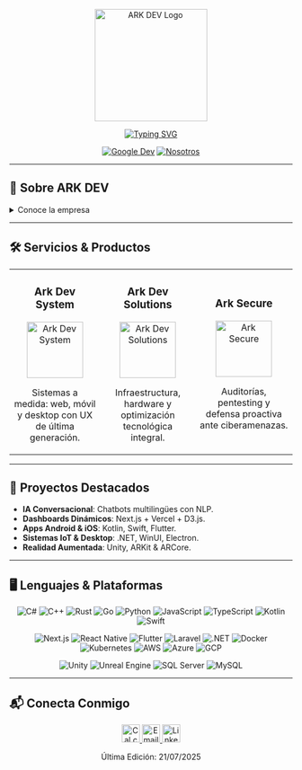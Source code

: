 <p align="center">
  <img src="https://arkdev.pages.dev/src/1001136218removebgpreview.png" alt="ARK DEV Logo" width="200" />
</p>

<p align="center">
  <a href="https://git.io/typing-svg">
    <img src="https://readme-typing-svg.herokuapp.com?font=Fira+Code&weight=700&size=34&duration=3000&pause=5000&color=00FFD1&center=true&vCenter=true&width=1000&lines=%C2%A1Hola%2C+soy+Joel+Andr%C3%A9s!+Fundador+de+ARK+DEV" alt="Typing SVG" />
  </a>
</p>

<p align="center">
  <a href="http://g.dev/ark_dev"><img src="https://img.shields.io/badge/Google%20Dev-4285F4?logo=google&style=for-the-badge" alt="Google Dev" /></a>
  <a href="https://arkdev.pages.dev/nosotros"><img src="https://img.shields.io/badge/Nosotros-ARK%20DEV-00FFD1?logo=about-dot-me&style=for-the-badge" alt="Nosotros" /></a>
</p>

---

## 🚀 Sobre ARK DEV

<details>
<summary>Conoce la empresa</summary>

**ARK DEV** es una _empresa privada_ de ingeniería y ciberseguridad, fundada en **abril de 2024**. Somos un **equipo multidisciplinario** especializado en:

- 💻 Desarrollo Full-Stack (Web, Móvil, Escritorio)
- 🔐 Ciberseguridad & Auditorías
- 🤖 IA, ML y Automatización
- 🎨 Diseño Multimedia & UX/UI de Vanguardia

Encuentra más en la [página oficial “Nosotros”](https://arkdev.pages.dev/nosotros).

</details>

---

## 🛠️ Servicios & Productos

<table>
  <tr>
    <td align="center">
      <h3>Ark Dev System</h3>
      <img src="https://arkdev.pages.dev/src/arkdevsystem.png" width="100" alt="Ark Dev System" />
      <p>Sistemas a medida: web, móvil y desktop con UX de última generación.</p>
    </td>
    <td align="center">
      <h3>Ark Dev Solutions</h3>
      <img src="https://arkdev.pages.dev/src/arkdevsolutions.png" width="100" alt="Ark Dev Solutions" />
      <p>Infraestructura, hardware y optimización tecnológica integral.</p>
    </td>
    <td align="center">
      <h3>Ark Secure</h3>
      <img src="https://arkdev.pages.dev/src/arksecure.png" width="100" alt="Ark Secure" />
      <p>Auditorías, pentesting y defensa proactiva ante ciberamenazas.</p>
    </td>
  </tr>
</table>

---

## 🌟 Proyectos Destacados

- **IA Conversacional**: Chatbots multilingües con NLP.
- **Dashboards Dinámicos**: Next.js + Vercel + D3.js.
- **Apps Android & iOS**: Kotlin, Swift, Flutter.
- **Sistemas IoT & Desktop**: .NET, WinUI, Electron.
- **Realidad Aumentada**: Unity, ARKit & ARCore.

---

## 🖥️ Lenguajes & Plataformas

<p align="center">
  <img alt="C#"            src="https://img.shields.io/badge/C%23-239120?logo=csharp&style=for-the-badge" />
  <img alt="C++"           src="https://img.shields.io/badge/C%2B%2B-00599C?logo=c%2B%2B&style=for-the-badge" />
  <img alt="Rust"          src="https://img.shields.io/badge/Rust-000000?logo=rust&style=for-the-badge" />
  <img alt="Go"            src="https://img.shields.io/badge/Go-00ADD8?logo=go&style=for-the-badge" />
  <img alt="Python"        src="https://img.shields.io/badge/Python-3670A0?logo=python&style=for-the-badge" />
  <img alt="JavaScript"    src="https://img.shields.io/badge/JavaScript-F7DF1E?logo=javascript&style=for-the-badge" />
  <img alt="TypeScript"    src="https://img.shields.io/badge/TypeScript-3178C6?logo=typescript&style=for-the-badge" />
  <img alt="Kotlin"        src="https://img.shields.io/badge/Kotlin-0095D5?logo=kotlin&style=for-the-badge" />
  <img alt="Swift"         src="https://img.shields.io/badge/Swift-FA7343?logo=swift&style=for-the-badge" />
</p>

<p align="center">
  <img alt="Next.js"        src="https://img.shields.io/badge/Next.js-000000?logo=next.js&style=for-the-badge" />
  <img alt="React Native"  src="https://img.shields.io/badge/React_Native-61DAFB?logo=react&style=for-the-badge" />
  <img alt="Flutter"       src="https://img.shields.io/badge/Flutter-02569B?logo=flutter&style=for-the-badge" />
  <img alt="Laravel"       src="https://img.shields.io/badge/Laravel-FF2D20?logo=laravel&style=for-the-badge" />
  <img alt=".NET"          src="https://img.shields.io/badge/.NET-5C2D91?logo=.net&style=for-the-badge" />
  <img alt="Docker"        src="https://img.shields.io/badge/Docker-2496ED?logo=docker&style=for-the-badge" />
  <img alt="Kubernetes"    src="https://img.shields.io/badge/Kubernetes-326CE5?logo=kubernetes&style=for-the-badge" />
  <img alt="AWS"           src="https://img.shields.io/badge/AWS-232F3E?logo=amazonaws&style=for-the-badge" />
  <img alt="Azure"         src="https://img.shields.io/badge/Azure-0078D4?logo=microsoftazure&style=for-the-badge" />
  <img alt="GCP"           src="https://img.shields.io/badge/GCP-4285F4?logo=googlecloud&style=for-the-badge" />
</p>

<p align="center">
  <img alt="Unity"         src="https://img.shields.io/badge/Unity-000000?logo=unity&style=for-the-badge" />
  <img alt="Unreal Engine" src="https://img.shields.io/badge/Unreal_Engine-0E1128?logo=unrealengine&style=for-the-badge" />
  <img alt="SQL Server"    src="https://img.shields.io/badge/SQL_Server-CC2927?logo=microsoftsqlserver&style=for-the-badge" />
  <img alt="MySQL"         src="https://img.shields.io/badge/MySQL-4479A1?logo=mysql&style=for-the-badge" />
</p>

---

## 📬 Conecta Conmigo

<p align="center">
  <a href="https://cal.com/ark-dev" title="Agendar reunión">
    <img src="https://img.icons8.com/windows/48/00FFD1/appointment-reminders--v1.png" width="32" alt="Cal.com" />
  </a>
  <a href="mailto:andreusjhoel67@gmail.com" title="Email">
    <img src="https://img.icons8.com/windows/48/00FFD1/new-post.png" width="32" alt="Email" />
  </a>
  <a href="https://www.linkedin.com/in/joelandres" title="LinkedIn">
    <img src="https://img.icons8.com/windows/48/00FFD1/linkedin.png" width="32" alt="LinkedIn" />
  </a>
</p>

<p align="center">Última Edición: 21/07/2025</p>
